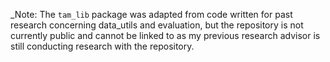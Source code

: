 _Note: The `tam_lib` package was adapted from code written for past research concerning data_utils and evaluation, but the repository is not currently public and cannot be linked to as my previous research advisor is still conducting research with the repository.
